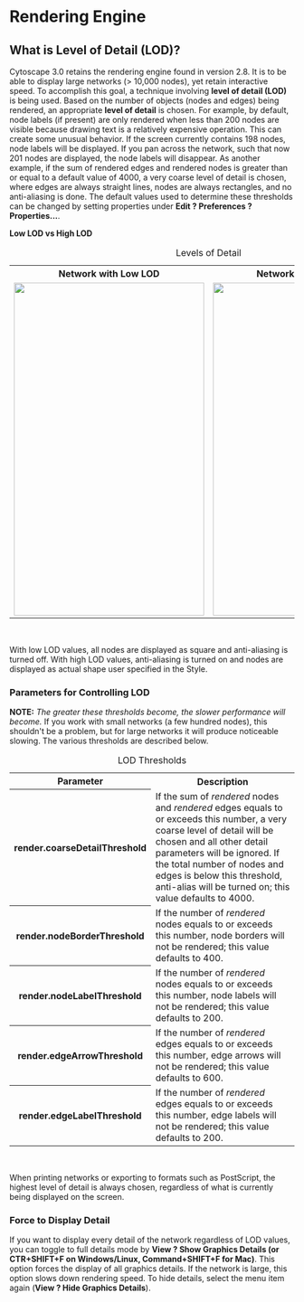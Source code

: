 <a id="rendering_engine"> </a>
# Rendering Engine

<a id="what_is_level_of_detail_lod"> </a>
## What is Level of Detail (LOD)?

Cytoscape 3.0 retains the rendering engine found in version 2.8. It is
to be able to display large networks (> 10,000 nodes), yet retain
interactive speed. To accomplish this goal, a technique involving
**level of detail (LOD)** is being used. Based on the number of objects
(nodes and edges) being rendered, an appropriate **level of detail** is
chosen. For example, by default, node labels (if present) are only
rendered when less than 200 nodes are visible because drawing text is a
relatively expensive operation. This can create some unusual behavior.
If the screen currently contains 198 nodes, node labels will be
displayed. If you pan across the network, such that now 201 nodes are
displayed, the node labels will disappear. As another example, if the
sum of rendered edges and rendered nodes is greater than or equal to a
default value of 4000, a very coarse level of detail is chosen, where
edges are always straight lines, nodes are always rectangles, and no
anti-aliasing is done. The default values used to determine these
thresholds can be changed by setting properties under **Edit ?
Preferences ? Properties...**.

**Low LOD vs High LOD**

<table cellspacing="0">
<caption>Levels of Detail</caption>
<tbody>
<tr> <th class="center">Network with <b>Low</b> LOD</th>                                                            <th class="center">Network with <b>High</b> LOD</th>                                                       </tr>
<tr> <td class="center left"><img src="_static/images/Rendering_Engine/LowLOD.png" height="589" width="336" /></td> <td class="center"><img src="_static/images/Rendering_Engine/HighLOD.png" height="589" width="336" /></td> </tr>
</tbody>
</table>
<br>

With low LOD values, all nodes are displayed as square and anti-aliasing
is turned off. With high LOD values, anti-aliasing is turned on and
nodes are displayed as actual shape user specified in the Style.

<a id="parameters_for_controlling_lod"> </a>
### Parameters for Controlling LOD

**NOTE:** *The greater these thresholds become, the slower performance
will become.* If you work with small networks (a few hundred nodes),
this shouldn't be a problem, but for large networks it will produce
noticeable slowing. The various thresholds are described below.

<table cellspacing="0">
<caption>LOD Thresholds</caption>
<tr> <th class="">Parameter</th>                          <th class="">Description</th>                                                                                                                                  </tr>
<tr> <th class="spec">render.coarseDetailThreshold</th>  <td class="">If the sum of <i>rendered</i> nodes and <i>rendered</i> edges equals to or exceeds this number, a very coarse level of detail will be chosen and all other detail parameters will be ignored. If the total number of nodes and edges is below this threshold, anti-alias will be turned on; this value defaults to 4000.</td> </tr>
<tr> <th class="specalt">render.nodeBorderThreshold</th> <td class="alt">If the number of <i>rendered</i> nodes equals to or exceeds this number, node borders will not be rendered; this value defaults to 400.</td>  </tr>
<tr> <th class="spec">render.nodeLabelThreshold</th>     <td class="">If the number of <i>rendered</i> nodes equals to or exceeds this number, node labels will not be rendered; this value defaults to 200.</td>      </tr>
<tr> <th class="specalt">render.edgeArrowThreshold</th>  <td class="alt">If the number of <i>rendered</i> edges equals to or exceeds this number, edge arrows will not be rendered; this value defaults to 600.</td>   </tr>
<tr> <th class="spec">render.edgeLabelThreshold</th>     <td class="">If the number of <i>rendered</i> edges equals to or exceeds this number, edge labels will not be rendered; this value defaults to 200.</td>      </tr>
</table>
<br>

When printing networks or exporting to formats such as PostScript, the
highest level of detail is always chosen, regardless of what is
currently being displayed on the screen.

<a id="force_to_display_detail"> </a>
### Force to Display Detail

If you want to display every detail of the network regardless of LOD
values, you can toggle to full details mode by **View ? Show Graphics
Details (or CTR+SHIFT+F on Windows/Linux, Command+SHIFT+F for Mac)**.
This option forces the display of all graphics details. If the network
is large, this option slows down rendering speed. To hide details,
select the menu item again (**View ? Hide Graphics Details**).
